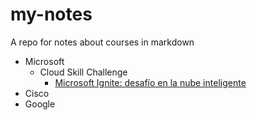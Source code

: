 # my-notes
A repo for notes about courses in markdown
- Microsoft
  - Cloud Skill Challenge
    - [Microsoft Ignite: desafío en la nube inteligente](./Microsoft/nube-inteligente.md)
- Cisco
- Google
